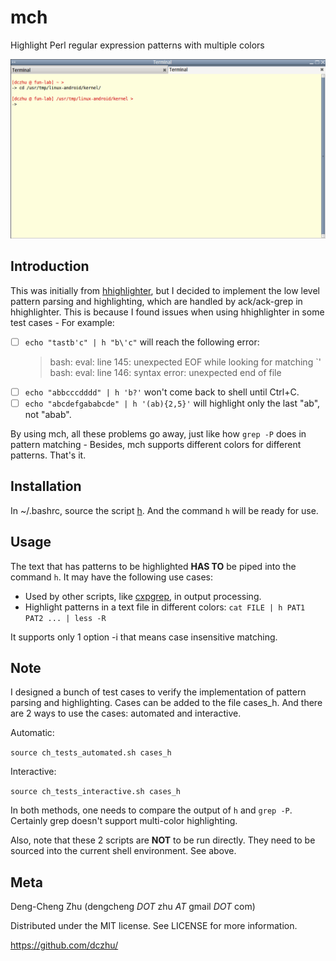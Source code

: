 # mch
Highlight Perl regular expression patterns with multiple colors

![Alt Text](https://github.com/dczhu/mch/blob/master/res/h.gif)

## Introduction
This was initially from [hhighlighter](https://github.com/paoloantinori/hhighlighter), but I decided to implement the low level pattern parsing and highlighting, which are handled by ack/ack-grep in hhighlighter. This is because I found issues when using hhighlighter in some test cases - For example:

- [ ] ```echo "tastb'c" | h "b\'c"``` will reach the following error:
  > bash: eval: line 145: unexpected EOF while looking for matching `'
  > bash: eval: line 146: syntax error: unexpected end of file
- [ ] ```echo "abbcccdddd" | h 'b?'``` won't come back to shell until Ctrl+C.
- [ ] ```echo "abcdefgababcde" | h '(ab){2,5}'``` will highlight only the last "ab", not "abab".

By using mch, all these problems go away, just like how ```grep -P``` does in pattern matching - Besides, mch supports different colors for different patterns. That's it.

## Installation
In ~/.bashrc, source the script [h](https://github.com/dczhu/mch/blob/master/h). And the command ```h``` will be ready for use.

## Usage
The text that has patterns to be highlighted **HAS TO** be piped into the command ```h```. It may have the following use cases:

* Used by other scripts, like [cxpgrep](https://github.com/dczhu/cxpgrep/blob/master/cxpgrep), in output processing.
* Highlight patterns in a text file in different colors: ```cat FILE | h PAT1 PAT2 ... | less -R```

It supports only 1 option -i that means case insensitive matching.

## Note
I designed a bunch of test cases to verify the implementation of pattern parsing and highlighting. Cases can be added to the file cases_h. And there are 2 ways to use the cases: automated and interactive.

Automatic:

```source ch_tests_automated.sh cases_h```

Interactive:

```source ch_tests_interactive.sh cases_h```

In both methods, one needs to compare the output of ```h``` and ```grep -P```. Certainly grep doesn't support multi-color highlighting.

Also, note that these 2 scripts are **NOT** to be run directly. They need to be sourced into the current shell environment. See above.

## Meta
Deng-Cheng Zhu (dengcheng _DOT_ zhu _AT_ gmail _DOT_ com)

Distributed under the MIT license. See LICENSE for more information.

https://github.com/dczhu/
